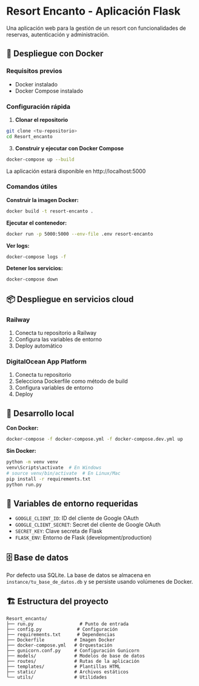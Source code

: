 # Resort Encanto - Aplicación Flask

Una aplicación web para la gestión de un resort con funcionalidades de reservas, autenticación y administración.

## 🚀 Despliegue con Docker

### Requisitos previos
- Docker instalado
- Docker Compose instalado

### Configuración rápida

1. **Clonar el repositorio**
```bash
git clone <tu-repositorio>
cd Resort_encanto
```



3. **Construir y ejecutar con Docker Compose**
```bash
docker-compose up --build
```

La aplicación estará disponible en http://localhost:5000

### Comandos útiles

**Construir la imagen Docker:**
```bash
docker build -t resort-encanto .
```

**Ejecutar el contenedor:**
```bash
docker run -p 5000:5000 --env-file .env resort-encanto
```

**Ver logs:**
```bash
docker-compose logs -f
```

**Detener los servicios:**
```bash
docker-compose down
```

## 📦 Despliegue en servicios cloud

### Railway
1. Conecta tu repositorio a Railway
2. Configura las variables de entorno
3. Deploy automático



### DigitalOcean App Platform
1. Conecta tu repositorio
2. Selecciona Dockerfile como método de build
3. Configura variables de entorno
4. Deploy

## 🔧 Desarrollo local

**Con Docker:**
```bash
docker-compose -f docker-compose.yml -f docker-compose.dev.yml up
```

**Sin Docker:**
```bash
python -m venv venv
venv\Scripts\activate  # En Windows
# source venv/bin/activate  # En Linux/Mac
pip install -r requirements.txt
python run.py
```

## 📝 Variables de entorno requeridas

- `GOOGLE_CLIENT_ID`: ID del cliente de Google OAuth
- `GOOGLE_CLIENT_SECRET`: Secret del cliente de Google OAuth
- `SECRET_KEY`: Clave secreta de Flask
- `FLASK_ENV`: Entorno de Flask (development/production)

## 🗄️ Base de datos

Por defecto usa SQLite. La base de datos se almacena en `instance/tu_base_de_datos.db` y se persiste usando volúmenes de Docker.

## 🏗️ Estructura del proyecto

```
Resort_encanto/
├── run.py                 # Punto de entrada
├── config.py             # Configuración
├── requirements.txt      # Dependencias
├── Dockerfile           # Imagen Docker
├── docker-compose.yml   # Orquestación
├── gunicorn.conf.py     # Configuración Gunicorn
├── models/              # Modelos de base de datos
├── routes/              # Rutas de la aplicación
├── templates/           # Plantillas HTML
├── static/              # Archivos estáticos
└── utils/               # Utilidades
```
